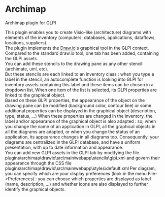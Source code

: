 # Archimap
Archimap plugin for GLPI

This plugin enables you to create Visio-like (architecture) diagrams with elements of the inventory (computers, databases, applications, dataflows, locations, suppliers).<br/>
The plugin implements the [Draw.io]("http://www.draw.io")'s graphical tool in the GLPI context.<br/>
Compared to the standard draw.io tool, one tab has been added, containing the GLPI assets.<br/>
You can add these stencils to the drawing pane as any other stencil (archimate, uml, etc). <br/>
But these stencils are each linked to an inventory class : when you type a label in the stencil, an autocomplete function is looking into GLPI for inventory assets containing this label and these items can be chosen in a dropdown list.
When one item of the list is selected, its GLPI properties are linked to the graphical object.<br/>
Based on these GLPI properties, the appearance of the object on the drawing pane can be modified (background color, contour line) or some additional properties can be displayed in the graphical object (description, type, status, ...)
When these properties are changed in the inventory, the label and/or appearance of the graphical object is also adapted : so, when you change the name of an application in GLPI, all the graphical objects in all the diagrams are adapted, or when you change the status of an application, its appearance changes in all diagrams too.
Consequently, your diagrams are centralized in the GLPI database, and have a uniform presentation, with up to date information and appearance.<br/>
You can add new GLPI assets in the GLPI tab by modifying the file plugins\archimap\drawio\src\main\webapp\stencils\glpi.xml and govern their appearance through the CSS file plugins\archimap\drawio\src\main\webapp\styles\default.xml
Per diagram, you can specify which are your display preferences (look in the menu File->Preferences) : you can choose which properties are displayed as label (name, description, ...) and whether icons are also displayed to further identify the graphical objects.
